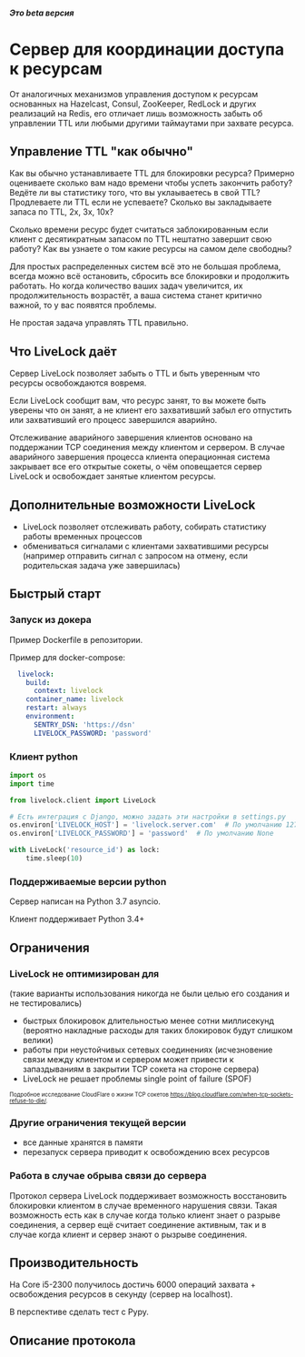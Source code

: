##### Это beta версия
# Сервер для координации доступа к ресурсам

От аналогичных механизмов управления доступом к ресурсам основанных на Hazelcast, Consul, ZooKeeper, RedLock и других реализаций на Redis, его отличает лишь возможность забыть об управлении TTL или любыми другими таймаутами при захвате ресурса.

## Управление TTL "как обычно"
Как вы обычно устанавливаете TTL для блокировки ресурса? Примерно оцениваете сколько вам надо времени чтобы успеть закончить работу? Ведёте ли вы статистику того, что вы уклаываетесь в свой TTL? Продлеваете ли TTL если не успеваете? Сколько вы закладываете запаса по TTL, 2x, 3x, 10x?

Сколько времени ресурс будет считаться заблокированным если клиент с десятикратным запасом по TTL нештатно завершит свою работу? Как вы узнаете о том какие ресурсы на самом деле свободны?

Для простых распределенных систем всё это не большая проблема, всегда можно всё остановить, сбросить все блокировки и продолжить работать. Но когда количество ваших задач увеличится, их продолжительность возрастёт, а ваша система станет критично важной, то у вас появятся проблемы. 

Не простая задача управлять TTL правильно.

## Что LiveLock даёт
Сервер LiveLock позволяет забыть о TTL и быть уверенным что ресурсы освобождаются вовремя.

Если LiveLock сообщит вам, что ресурс занят, то вы можете быть уверены что он занят, а не клиент его захвативший забыл его отпустить или захвативший его процесс завершился аварийно.

Отслеживание аварийного завершения клиентов основано на поддержании TCP соединения между клиентом и сервером. В случае аварийного завершения процесса клиента операционная система закрывает все его открытые сокеты, о чём оповещается сервер LiveLock и освобождает занятые клиентом ресурсы.

## Дополнительные возможности LiveLock
* LiveLock позволяет отслеживать работу, собирать статистику работы временных процессов
* обмениваться сигналами с клиентами захватившими ресурсы (например отправить сигнал с запросом на отмену, если родительская задача уже завершилась)

## Быстрый старт
### Запуск из докера
Пример Dockerfile в репозитории.

Пример для docker-compose:
```yaml
  livelock:
    build:
      context: livelock
    container_name: livelock
    restart: always
    environment:
      SENTRY_DSN: 'https://dsn'
      LIVELOCK_PASSWORD: 'password'
```
### Клиент python
```python
import os
import time

from livelock.client import LiveLock

# Есть интеграция с Django, можно задать эти настройки в settings.py
os.environ['LIVELOCK_HOST'] = 'livelock.server.com'  # По умолчанию 127.0.0.1
os.environ['LIVELOCK_PASSWORD'] = 'password'  # По умолчанию None

with LiveLock('resource_id') as lock:
    time.sleep(10)
```
### Поддерживаемые версии python
Сервер написан на Python 3.7 asyncio.

Клиент поддерживает Python 3.4+

## Ограничения
### LiveLock не оптимизирован для
(такие варианты использования никогда не были целью его создания и не тестировались) 
* быстрых блокировок длительностью менее сотни миллисекунд (вероятно накладные расходы для таких блокировок будут слишком велики)
* работы при неустойчивых сетевых соединениях (исчезновение связи между клиентом и сервером может привести к запаздываниям в закрытии TCP сокета на стороне сервера)
* LiveLock не решает проблемы single point of failure (SPOF)

 <sub><sup>Подробное исследование CloudFlare о жизни TCP сокетов <https://blog.cloudflare.com/when-tcp-sockets-refuse-to-die/>.</sup></sub>
 
### Другие ограничения текущей версии
* все данные хранятся в памяти
* перезапуск сервера приводит к освобождению всех ресурсов

### Работа в случае обрыва связи до сервера
Протокол сервера LiveLock поддерживает возможность восстановить блокировки клиентом в случае временного нарушения связи.
Такая возможность есть как в случае когда только клиент знает о разрыве соединения, а сервер ещё считает соединение активным, так и в случае когда клиент и сервер знают о рызрыве соединения.

## Производительность

На Core i5-2300 получилось достичь 6000 операций захвата + освобождения ресурсов в секунду (сервер на localhost). 

В перспективе сделать тест с Pypy.

## Описание протокола